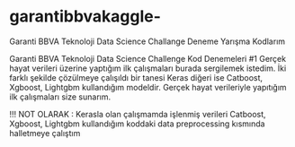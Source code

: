 # garantibbvakaggle-
Garanti BBVA Teknoloji Data Science Challange Deneme Yarışma Kodlarım


Garanti BBVA Teknoloji Data Science Challenge Kod Denemeleri 
#1 Gerçek hayat verileri üzerine yaptığım ilk çalışmaları burada sergilemek istedim. İki farklı şekilde çözülmeye çalışıldı bir tanesi Keras diğeri ise Catboost, Xgboost, Lightgbm kullandığım modeldir. Gerçek hayat verileriyle yapıtığım ilk çalışmaları size sunarım.  

!!! NOT OLARAK : Kerasla olan çalışmamda işlenmiş verileri Catboost, Xgboost, Lightgbm kullandığım koddaki data preprocessing kısmında halletmeye çalıştım
